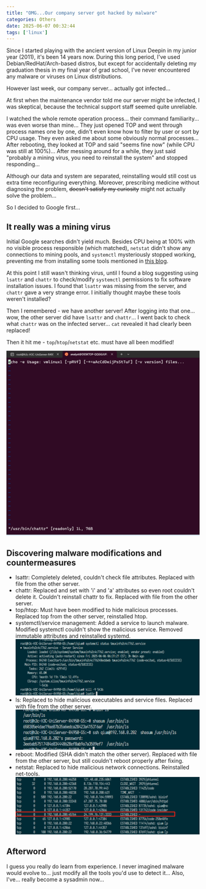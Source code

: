 ```yaml
---
title: "OMG...Our company server got hacked by malware"
categories: Others
date: 2025-06-07 00:32:44
tags: ['linux']
---
```


Since I started playing with the ancient version of Linux Deepin in my junior year (2011), it's been 14 years now. During this long period, I've used Debian/RedHat/Arch-based distros, but except for accidentally deleting my graduation thesis in my final year of grad school, I've never encountered any malware or viruses on Linux distributions.

However last week, our company server... actually got infected...

<!-- more -->

At first when the maintenance vendor told me our server might be infected, I was skeptical, because the technical support staff seemed quite unreliable.

I watched the whole remote operation process... their command familiarity... was even worse than mine... They just opened TOP and went through process names one by one, didn't even know how to filter by user or sort by CPU usage. They even asked me about some obviously normal processes... After rebooting, they looked at TOP and said "seems fine now" (while CPU was still at 100%)... After messing around for a while, they just said "probably a mining virus, you need to reinstall the system" and stopped responding...

Although our data and system are separated, reinstalling would still cost us extra time reconfiguring everything. Moreover, prescribing medicine without diagnosing the problem, ~~doesn't satisfy my curiosity~~ might not actually solve the problem...

So I decided to Google first...

## It really was a mining virus

Initial Google searches didn't yield much. Besides CPU being at 100% with no visible process responsible (which matched), `netstat` didn't show any connections to mining pools, and `systemctl` mysteriously stopped working, preventing me from installing some tools mentioned in [this blog](https://www.lwohvye.com/2021/02/03/%E6%9F%A5%E6%89%BE%E9%9A%90%E8%97%8F%E8%BF%9B%E7%A8%8B%EF%BC%88%E6%AF%94%E5%A6%82%E6%8C%96%E7%9F%BF%E8%BF%9B%E7%A8%8B%EF%BC%89/).

At this point I still wasn't thinking virus, until I found a blog suggesting using `lsattr` and `chattr` to check/modify `systemctl` permissions to fix software installation issues. I found that `lsattr` was missing from the server, and `chattr` gave a very strange error. I initially thought maybe these tools weren't installed?

Then I remembered - we have another server! After logging into that one... wow, the other server did have `lsattr` and `chattr`... I went back to check what `chattr` was on the infected server... `cat` revealed it had clearly been replaced!

Then it hit me - `top`/`htop`/`netstat` etc. must have all been modified!

![chattr](https://raw.githubusercontent.com/SilenWang/Gallary/master/2025/06/upgit_20250615_1749994077.jpg)

## Discovering malware modifications and countermeasures

- lsattr: Completely deleted, couldn't check file attributes. Replaced with file from the other server.
- chattr: Replaced and set with 'i' and 'a' attributes so even root couldn't delete it. Couldn't reinstall chattr to fix. Replaced with file from the other server.
- top/htop: Must have been modified to hide malicious processes. Replaced top from the other server, reinstalled htop.
- systemctl/service management: Added a service to launch malware. Modified systemctl couldn't show the malicious service. Removed immutable attributes and reinstalled systemd.
![service](https://raw.githubusercontent.com/SilenWang/Gallary/master/2025/06/upgit_20250615_1749994100.jpg)
- ls: Replaced to hide malicious executables and service files. Replaced with file from the other server.
![lsattr](https://raw.githubusercontent.com/SilenWang/Gallary/master/2025/06/upgit_20250615_1749994101.jpg)
- reboot: Modified (SHA didn't match the other server). Replaced with file from the other server, but still couldn't reboot properly after fixing.
- netstat: Replaced to hide malicious network connections. Reinstalled net-tools.
![netstat](https://raw.githubusercontent.com/SilenWang/Gallary/master/2025/06/upgit_20250615_1749994102.jpg)

## Afterword

I guess you really do learn from experience. I never imagined malware would evolve to... just modify all the tools you'd use to detect it...
Also, I've... really become a sysadmin now...
